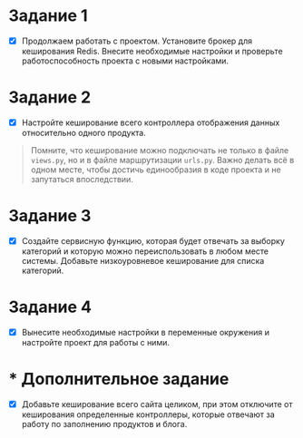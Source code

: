 # Задание 1
- [x] Продолжаем работать с проектом. Установите брокер для кеширования Redis. Внесите необходимые настройки и проверьте работоспособность проекта с новыми настройками.
# Задание 2
- [x] Настройте кеширование всего контроллера отображения данных относительно одного продукта.
>Помните, что кеширование можно подключать не только в файле `views.py`, но и в файле маршрутизации `urls.py`. Важно делать всё в одном месте, чтобы достичь единообразия в коде проекта и не запутаться впоследствии.

# Задание 3
- [x] Создайте сервисную функцию, которая будет отвечать за выборку категорий и которую можно переиспользовать в любом месте системы. Добавьте низкоуровневое кеширование для списка категорий.
# Задание 4
- [x] Вынесите необходимые настройки в переменные окружения и настройте проект для работы с ними.
# * Дополнительное задание
- [x] Добавьте кеширование всего сайта целиком, при этом отключите от кеширования определенные контроллеры, которые отвечают за работу по заполнению продуктов и блога.